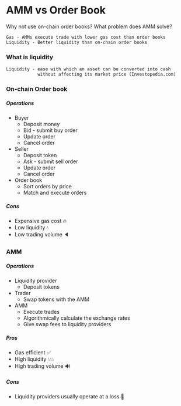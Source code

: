 # AMM vs Order Book

Why not use on-chain order books? What problem does AMM solve?

```
Gas - AMMs execute trade with lower gas cost than order books
Liquidity - Better liquidity than on-chain order books
```

### What is liquidity

```
Liquidity - ease with which an asset can be converted into cash
            without affecting its market price (Investopedia.com)
```

### On-chain Order book

##### Operations

- Buyer
  - Deposit money
  - Bid - submit buy order
  - Update order
  - Cancel order
- Seller
  - Deposit token
  - Ask - submit sell order
  - Update order
  - Cancel order
- Order book
  - Sort orders by price
  - Match and execute orders

##### Cons

- Expensive gas cost 🔥
- Low liquidity 💧
- Low trading volume 🔈

### AMM

##### Operations

- Liquidity provider
  - Deposit tokens
- Trader
  - Swap tokens with the AMM
- AMM
  - Execute trades
  - Algorithmically calculate the exchange rates
  - Give swap fees to liquidity providers

##### Pros

- Gas efficient ✅
- High liquidity 💧💧💧
- High trading volume 🔊

##### Cons

- Liquidity providers usually operate at a loss 💸
